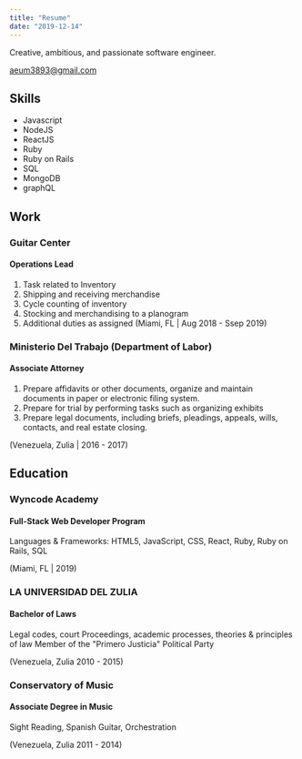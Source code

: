 ```yaml
---
title: "Resume"
date: "2019-12-14"
---
```


Creative, ambitious, and passionate software engineer.

aeum3893@gmail.com

## Skills
- Javascript
- NodeJS
- ReactJS
- Ruby
- Ruby on Rails
- SQL
- MongoDB
- graphQL

## Work   

### Guitar Center
#### Operations Lead

1. Task related to Inventory
2. Shipping and receiving merchandise
3. Cycle counting of inventory
4. Stocking and merchandising to a planogram
5. Additional duties as assigned
(Miami, FL | Aug 2018 - Ssep 2019)

### Ministerio Del Trabajo (Department of Labor)
#### Associate Attorney

1. Prepare affidavits or other documents, organize and maintain documents in paper or electronic filing system.
2. Prepare for trial by performing tasks such as organizing exhibits
3. Prepare legal documents, including briefs, pleadings, appeals, wills, contacts, and real estate closing.

(Venezuela, Zulia | 2016 - 2017)

## Education

### Wyncode Academy
#### Full-Stack Web Developer Program 

Languages & Frameworks: HTML5, JavaScript, CSS, React, Ruby, Ruby on Rails, SQL

(Miami, FL | 2019)

### LA UNIVERSIDAD DEL ZULIA 
#### Bachelor of Laws 

Legal codes, court Proceedings, academic processes, theories & principles of law
Member of the "Primero Justicia" Political Party 

(Venezuela, Zulia 2010 - 2015)

### Conservatory of Music
#### Associate Degree in Music

Sight Reading, Spanish Guitar, Orchestration

(Venezuela, Zulia 2011 - 2014)